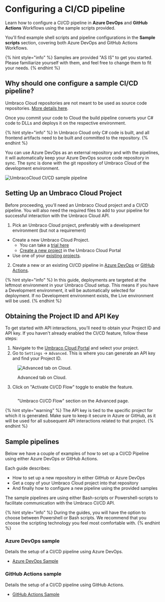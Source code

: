 # Configuring a CI/CD pipeline

Learn how to configure a CI/CD pipeline in **Azure DevOps** and **GitHub Actions** Workflows using the sample scripts provided.

You'll find example shell scripts and pipeline configurations in the **Sample scripts** section, covering both Azure DevOps and GitHub Actions Workflows.

{% hint style="info" %}
Samples are provided "AS IS" to get you started. Please familiarize yourself with them, and feel free to change them to fit your needs.
{% endhint %}

## Why should one configure a sample CI/CD pipeline?

Umbraco Cloud repositories are not meant to be used as source code repositories. [More details here](../../../../getting-started/git-repository-in-a-cloud-project.md).

Once you commit your code to Cloud the build pipeline converts your C# code to DLLs and deploys it on the respective environment.

{% hint style="info" %}
In Umbraco Cloud only C# code is built, and all frontend artifacts need to be built and committed to the repository.
{% endhint %}

You can use Azure DevOps as an external repository and with the pipelines, it will automatically keep your Azure DevOps source code repository in sync. The sync is done with the git repository of Umbraco Cloud of the development environment.

![UmbracoCloud CI/CD sample pipeline](../../../images/UmbracoCloudCicdSample.png)

## Setting Up an Umbraco Cloud Project

Before proceeding, you'll need an Umbraco Cloud project and a CI/CD pipeline. You will also need the required files to add to your pipeline for successful interaction with the Umbraco Cloud API.

1. Pick an Umbraco Cloud project, preferably with a development environment (but not a requirement)

* Create a new Umbraco Cloud Project.
  * You can take a [trial here](https://try.umbraco.com/cloud?utm\_source=github.com\&utm\_medium=referral\&utm\_campaign=)
  * [Create a new project](https://www.s1.umbraco.io/createproject) in the Umbraco Cloud Portal
* Use one of your [existing projects](https://www.s1.umbraco.io/projects).

2. Create a new or an existing CI/CD pipeline in [Azure DevOps](https://learn.microsoft.com/en-us/azure/devops/organizations/projects/create-project?view=azure-devops\&tabs=browser) or [GitHub Actions](https://github.com/features/actions).

{% hint style="info" %}
In this guide, deployments are targeted at the leftmost environment in your Umbraco Cloud setup. This means if you have a Development environment, it will be automatically selected for deployment. If no Development environment exists, the Live environment will be used.
{% endhint %}

## Obtaining the Project ID and API Key

To get started with API interactions, you'll need to obtain your Project ID and API key. If you haven't already enabled the CI/CD feature, follow these steps:

1. Navigate to the [Umbraco Cloud Portal](https://www.s1.umbraco.io/projects) and select your project.
2. Go to `Settings` -> `Advanced`. This is where you can generate an API key and find your Project ID.

<figure><img src="../../../../.gitbook/assets/image (27).png" alt="Advanced tab on Cloud."><figcaption><p>Advanced tab on Cloud.</p></figcaption></figure>

3. Click on "Activate CI/CD Flow" toggle to enable the feature.

<figure><img src="../../../../.gitbook/assets/UC-advanced-CICD.png" alt=""><figcaption><p>"Umbraco CI/CD Flow" section on the Advanced page.</p></figcaption></figure>

{% hint style="warning" %}
The API key is tied to the specific project for which it is generated. Make sure to keep it secure in Azure or GitHub, as it will be used for all subsequent API interactions related to that project.
{% endhint %}

## Sample pipelines

Below we have a couple of examples of how to set up a CI/CD Pipeline using either Azure DevOps or GitHub Actions.

Each guide describes:

* How to set up a new repository in either GitHub or Azure DevOps
* Get a copy of your Umbraco Cloud project into that repository
* And finally how to configure a new pipeline using the provided samples

The sample pipelines are using either Bash-scripts or Powershell-scripts to facilitate communication with the Umbraco CI/CD API.

{% hint style="info" %}
During the guides, you will have the option to choose between Powershell or Bash scripts. We recommend that you choose the scripting technology you feel most comfortable with.
{% endhint %}

### Azure DevOps sample

Details the setup of a CI/CD pipeline using Azure DevOps.

* [Azure DevOps Sample](v1-azure-devops.md)

### GitHub Actions sample

Details the setup of a CI/CD pipeline using GitHub Actions.

* [GitHub Actions Sample](v1-github-actions.md)
